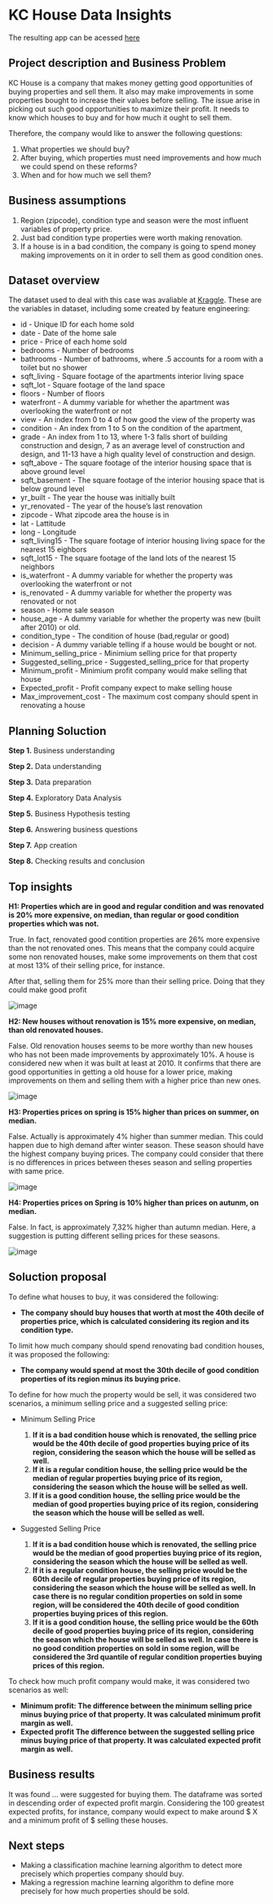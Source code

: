 # KC House Data Insights

The resulting app can be acessed [here](https://house-rocket-streamlit-project.herokuapp.com/)

## Project description and Business Problem

KC House is a company that makes money getting good opportunities of buying properties and sell them. It also may make improvements in some properties bought
to increase their values before selling. The issue arise in picking out such good opportunities to maximize their profit. It needs to know which houses to buy
and for how much it ought to sell them.

Therefore, the company would like to answer the following questions:

1) What properties we should buy?
2) After buying, which properties must need improvements and how much we could spend on these reforms?
3) When and for how much we sell them?

## Business assumptions

1) Region (zipcode), condition type and season were the most influent variables of property price.
2) Just bad condition type properties were worth making renovation.
3) If a house is in a bad condition, the company is going to spend money making improvements on it in order to sell them as good condition ones.

## Dataset overview

The dataset used to deal with this case was avaliable at [Kraggle](https://www.kaggle.com/code/lucascapovilla/house-rocket/data). 
These are the variables in dataset, including some created by feature engineering: 

* id - Unique ID for each home sold
* date - Date of the home sale
* price - Price of each home sold
* bedrooms - Number of bedrooms
* bathrooms - Number of bathrooms, where .5 accounts for a room with a toilet but no shower
* sqft_living - Square footage of the apartments interior living space
* sqft_lot - Square footage of the land space
* floors - Number of floors
* waterfront - A dummy variable for whether the apartment was overlooking the waterfront or not
* view - An index from 0 to 4 of how good the view of the property was
* condition - An index from 1 to 5 on the condition of the apartment,
* grade - An index from 1 to 13, where 1-3 falls short of building construction and design, 7 as an average level of construction and design, and 11-13 have a high quality level of construction and design.
* sqft_above - The square footage of the interior housing space that is above ground level
* sqft_basement - The square footage of the interior housing space that is below ground level
* yr_built - The year the house was initially built
* yr_renovated - The year of the house’s last renovation
* zipcode - What zipcode area the house is in
* lat - Lattitude
* long - Longitude
* sqft_living15 - The square footage of interior housing living space for the nearest 15 eighbors
* sqft_lot15 - The square footage of the land lots of the nearest 15 neighbors
* is_waterfront - A dummy variable for whether the property was overlooking the waterfront or not
* is_renovated - A dummy variable for whether the property was renovated or not
* season - Home sale season
* house_age -  A dummy variable for whether the property was new (built after 2010) or old.
* condition_type - The condition of house (bad,regular or good)
* decision - A dummy variable telling if a house would be bought or not.
* Minimum_selling_price - Minimium selling price for that property
* Suggested_selling_price - Suggested_selling_price for that property
* Minimum_profit - Minimium profit company would make selling that house
* Expected_profit - Profit company expect to make selling house
* Max_improvement_cost - The maximum cost company should spent in renovating a house

## Planning Soluction

**Step 1.** Business understanding

**Step 2.** Data understanding

**Step 3.** Data preparation

**Step 4.** Exploratory Data Analysis

**Step 5.** Business Hypothesis testing

**Step 6.** Answering business questions

**Step 7.** App creation

**Step 8.** Checking results and conclusion

## Top insights

**H1: Properties which are in good and regular condition and was renovated is 20% more expensive, on median, than regular or good condition properties which was not.**

True. In fact, renovated good contition properties are 26% more expensive than the not renovated ones. This means that the company could acquire some non renovated houses, make some improvements on them that cost at most 13% of their selling price, for instance.

After that, selling them for 25% more than their selling price. Doing that they could make good profit

![image](https://user-images.githubusercontent.com/27966951/166744674-95ef4314-0c15-494e-8235-039c0b75ed01.png)

**H2: New houses without renovation is 15% more expensive, on median, than old renovated houses.**

False. Old renovation houses seems to be more worthy than new houses who has not been made improvements by approximately 10%. A house is considered new when it was built at least at 2010. It confirms that there are good opportunities in getting a old house for a lower price, making improvements on them and selling them with a higher price than new ones.

![image](https://user-images.githubusercontent.com/27966951/166745158-259fa058-712e-4d9a-abc9-3b2630880f9b.png)

**H3: Properties prices on spring is 15% higher than prices on summer, on median.**

False. Actually is approximately 4% higher than summer median. This could happen due to high demand after winter season. These season should have the highest company buying prices. The company could consider that there is no differences in prices between theses season and selling properties with same price.

![image](https://user-images.githubusercontent.com/27966951/166745423-d42dac76-be8b-492e-9216-4b7b4f13b5e7.png)

**H4: Properties prices on Spring is 10% higher than prices on autunm, on median.**

False. In fact, is approximately 7,32% higher than autumn median. Here, a suggestion is putting different selling prices for these seasons.

![image](https://user-images.githubusercontent.com/27966951/166745561-8dd1c1f8-5cf5-480e-927b-6f5fb0a9ee4a.png)

## Soluction proposal

To define what houses to buy, it was considered the following:

* **The company should buy houses that worth at most the 40th decile of properties price, which is calculated considering its region and its condition type.**

To limit how much company should spend renovating bad condition houses, it was proposed the following:

* **The company would spend at most the 30th decile of good condition properties of its region minus its buying price.**

To define for how much the property would be sell, it was considered two scenarios, a minimum selling price and a suggested selling price:

* Minimum Selling Price
  1) **If it is a bad condition house which is renovated, the selling price would be the 40th decile of good properties buying price of its region, considering the   season which the house will be selled as well.**
  2) **If it is a regular condition house, the selling price would be the median of regular properties buying price of its region, considering the season which the house will be selled as well.**
  3) **If it is a good condition house, the selling price would be the median of good properties buying price of its region, considering the season which the house will be selled as well.**

* Suggested Selling Price
  1) **If it is a bad condition house which is renovated, the selling price would be the median of good properties buying price of its region, considering the season which the house will be selled as well.**
  2) **If it is a regular condition house, the selling price would be the 60th decile of regular properties buying price of its region, considering the season which the house will be selled as well. In case there is no regular condition properties on sold in some region, will be considered the 40th decile of good condition properties buying prices of this region.**
  3) **If it is a good condition house, the selling price would be the 60th decile of good properties buying price of its region, considering the season which the house will be selled as well. In case there is no good condition properties on sold in some region, will be considered the 3rd quantile of regular condition properties buying prices of this region.**

To check how much profit company would make, it was considered two scenarios as well:

* **Minimum profit: The difference between the minimum selling price minus buying price of that property. It was calculated minimum profit margin as well.**
* **Expected profit The difference between the suggested selling price minus buying price of that property.  It was calculated expected profit margin as well.**

## Business results

It was found ... were suggested for buying them. The dataframe was sorted in descending order of expected profit margin. Considering the 100 greatest expected profits, for instance, company would expect to make around $ X and a minimum profit of $ selling these houses.

## Next steps

* Making a classification machine learning algorithm to detect more precisely which properties company should buy.
* Making a regression machine learning algorithm to define more precisely for how much properties should be sold.




